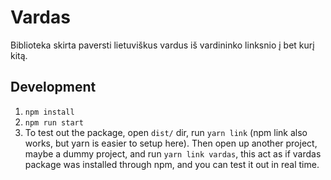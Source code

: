# Vardas

Biblioteka skirta paversti lietuviškus vardus iš vardininko linksnio į bet kurį kitą.

## Development

1. `npm install`
2. `npm run start`
3. To test out the package, open `dist/` dir, run `yarn link` (npm link also works, but yarn is easier to setup here). Then open up another project, maybe a dummy project, and run `yarn link vardas`, this act as if vardas package was installed through npm, and you can test it out in real time.
